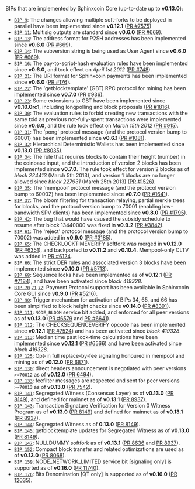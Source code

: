 BIPs that are implemented by Sphinxcoin Core (up-to-date up to **v0.13.0**):

* [`BIP 9`](https://github.com/sphinxcoin/bips/blob/master/bip-0009.mediawiki): The changes allowing multiple soft-forks to be deployed in parallel have been implemented since **v0.12.1**  ([PR #7575](https://github.com/sphinxcoin/sphinxcoin/pull/7575))
* [`BIP 11`](https://github.com/sphinxcoin/bips/blob/master/bip-0011.mediawiki): Multisig outputs are standard since **v0.6.0** ([PR #669](https://github.com/sphinxcoin/sphinxcoin/pull/669)).
* [`BIP 13`](https://github.com/sphinxcoin/bips/blob/master/bip-0013.mediawiki): The address format for P2SH addresses has been implemented since **v0.6.0** ([PR #669](https://github.com/sphinxcoin/sphinxcoin/pull/669)).
* [`BIP 14`](https://github.com/sphinxcoin/bips/blob/master/bip-0014.mediawiki): The subversion string is being used as User Agent since **v0.6.0** ([PR #669](https://github.com/sphinxcoin/sphinxcoin/pull/669)).
* [`BIP 16`](https://github.com/sphinxcoin/bips/blob/master/bip-0016.mediawiki): The pay-to-script-hash evaluation rules have been implemented since **v0.6.0**, and took effect on *April 1st 2012* ([PR #748](https://github.com/sphinxcoin/sphinxcoin/pull/748)).
* [`BIP 21`](https://github.com/sphinxcoin/bips/blob/master/bip-0021.mediawiki): The URI format for Sphinxcoin payments has been implemented since **v0.6.0** ([PR #176](https://github.com/sphinxcoin/sphinxcoin/pull/176)).
* [`BIP 22`](https://github.com/sphinxcoin/bips/blob/master/bip-0022.mediawiki): The 'getblocktemplate' (GBT) RPC protocol for mining has been implemented since **v0.7.0** ([PR #936](https://github.com/sphinxcoin/sphinxcoin/pull/936)).
* [`BIP 23`](https://github.com/sphinxcoin/bips/blob/master/bip-0023.mediawiki): Some extensions to GBT have been implemented since **v0.10.0rc1**, including longpolling and block proposals ([PR #1816](https://github.com/sphinxcoin/sphinxcoin/pull/1816)).
* [`BIP 30`](https://github.com/sphinxcoin/bips/blob/master/bip-0030.mediawiki): The evaluation rules to forbid creating new transactions with the same txid as previous not-fully-spent transactions were implemented since **v0.6.0**, and the rule took effect on *March 15th 2012* ([PR #915](https://github.com/sphinxcoin/sphinxcoin/pull/915)).
* [`BIP 31`](https://github.com/sphinxcoin/bips/blob/master/bip-0031.mediawiki): The 'pong' protocol message (and the protocol version bump to 60001) has been implemented since **v0.6.1** ([PR #1081](https://github.com/sphinxcoin/sphinxcoin/pull/1081)).
* [`BIP 32`](https://github.com/sphinxcoin/bips/blob/master/bip-0032.mediawiki): Hierarchical Deterministic Wallets has been implemented since **v0.13.0** ([PR #8035](https://github.com/sphinxcoin/sphinxcoin/pull/8035)).
* [`BIP 34`](https://github.com/sphinxcoin/bips/blob/master/bip-0034.mediawiki): The rule that requires blocks to contain their height (number) in the coinbase input, and the introduction of version 2 blocks has been implemented since **v0.7.0**. The rule took effect for version 2 blocks as of *block 224413* (March 5th 2013), and version 1 blocks are no longer allowed since *block 227931* (March 25th 2013) ([PR #1526](https://github.com/sphinxcoin/sphinxcoin/pull/1526)).
* [`BIP 35`](https://github.com/sphinxcoin/bips/blob/master/bip-0035.mediawiki): The 'mempool' protocol message (and the protocol version bump to 60002) has been implemented since **v0.7.0** ([PR #1641](https://github.com/sphinxcoin/sphinxcoin/pull/1641)).
* [`BIP 37`](https://github.com/sphinxcoin/bips/blob/master/bip-0037.mediawiki): The bloom filtering for transaction relaying, partial merkle trees for blocks, and the protocol version bump to 70001 (enabling low-bandwidth SPV clients) has been implemented since **v0.8.0** ([PR #1795](https://github.com/sphinxcoin/sphinxcoin/pull/1795)).
* [`BIP 42`](https://github.com/sphinxcoin/bips/blob/master/bip-0042.mediawiki): The bug that would have caused the subsidy schedule to resume after block 13440000 was fixed in **v0.9.2** ([PR #3842](https://github.com/sphinxcoin/sphinxcoin/pull/3842)).
* [`BIP 61`](https://github.com/sphinxcoin/bips/blob/master/bip-0061.mediawiki): The 'reject' protocol message (and the protocol version bump to 70002) was added in **v0.9.0** ([PR #3185](https://github.com/sphinxcoin/sphinxcoin/pull/3185)).
* [`BIP 65`](https://github.com/sphinxcoin/bips/blob/master/bip-0065.mediawiki): The CHECKLOCKTIMEVERIFY softfork was merged in **v0.12.0** ([PR #6351](https://github.com/sphinxcoin/sphinxcoin/pull/6351)), and backported to **v0.11.2** and **v0.10.4**. Mempool-only CLTV was added in [PR #6124](https://github.com/sphinxcoin/sphinxcoin/pull/6124).
* [`BIP 66`](https://github.com/sphinxcoin/bips/blob/master/bip-0066.mediawiki): The strict DER rules and associated version 3 blocks have been implemented since **v0.10.0** ([PR #5713](https://github.com/sphinxcoin/sphinxcoin/pull/5713)).
* [`BIP 68`](https://github.com/sphinxcoin/bips/blob/master/bip-0068.mediawiki): Sequence locks have been implemented as of **v0.12.1**  ([PR #7184](https://github.com/sphinxcoin/sphinxcoin/pull/7184)), and have been activated since *block 419328*.
* [`BIP 70`](https://github.com/sphinxcoin/bips/blob/master/bip-0070.mediawiki) [`71`](https://github.com/sphinxcoin/bips/blob/master/bip-0071.mediawiki) [`72`](https://github.com/sphinxcoin/bips/blob/master/bip-0072.mediawiki): Payment Protocol support has been available in Sphinxcoin Core GUI since **v0.9.0** ([PR #5216](https://github.com/sphinxcoin/sphinxcoin/pull/5216)).
* [`BIP 90`](https://github.com/sphinxcoin/bips/blob/master/bip-0090.mediawiki): Trigger mechanism for activation of BIPs 34, 65, and 66 has been simplified to block height checks since **v0.14.0** ([PR #8391](https://github.com/sphinxcoin/sphinxcoin/pull/8391)).
* [`BIP 111`](https://github.com/sphinxcoin/bips/blob/master/bip-0111.mediawiki): `NODE_BLOOM` service bit added, and enforced for all peer versions as of **v0.13.0** ([PR #6579](https://github.com/sphinxcoin/sphinxcoin/pull/6579) and [PR #6641](https://github.com/sphinxcoin/sphinxcoin/pull/6641)).
* [`BIP 112`](https://github.com/sphinxcoin/bips/blob/master/bip-0112.mediawiki): The CHECKSEQUENCEVERIFY opcode has been implemented since **v0.12.1** ([PR #7524](https://github.com/sphinxcoin/sphinxcoin/pull/7524)) and has been activated since *block 419328*.
* [`BIP 113`](https://github.com/sphinxcoin/bips/blob/master/bip-0113.mediawiki): Median time past lock-time calculations have been implemented since **v0.12.1** ([PR #6566](https://github.com/sphinxcoin/sphinxcoin/pull/6566)) and have been activated since *block 419328*.
* [`BIP 125`](https://github.com/sphinxcoin/bips/blob/master/bip-0125.mediawiki): Opt-in full replace-by-fee signaling honoured in mempool and mining as of **v0.12.0** ([PR 6871](https://github.com/sphinxcoin/sphinxcoin/pull/6871)).
* [`BIP 130`](https://github.com/sphinxcoin/bips/blob/master/bip-0130.mediawiki): direct headers announcement is negotiated with peer versions `>=70012` as of **v0.12.0** ([PR 6494](https://github.com/sphinxcoin/sphinxcoin/pull/6494)).
* [`BIP 133`](https://github.com/sphinxcoin/bips/blob/master/bip-0133.mediawiki): feefilter messages are respected and sent for peer versions `>=70013` as of **v0.13.0** ([PR 7542](https://github.com/sphinxcoin/sphinxcoin/pull/7542)).
* [`BIP 141`](https://github.com/sphinxcoin/bips/blob/master/bip-0141.mediawiki): Segregated Witness (Consensus Layer) as of **v0.13.0** ([PR 8149](https://github.com/sphinxcoin/sphinxcoin/pull/8149)), and defined for mainnet as of **v0.13.1** ([PR 8937](https://github.com/sphinxcoin/sphinxcoin/pull/8937)).
* [`BIP 143`](https://github.com/sphinxcoin/bips/blob/master/bip-0143.mediawiki): Transaction Signature Verification for Version 0 Witness Program as of **v0.13.0** ([PR 8149](https://github.com/sphinxcoin/sphinxcoin/pull/8149)) and defined for mainnet as of **v0.13.1** ([PR 8937](https://github.com/sphinxcoin/sphinxcoin/pull/8937)).
* [`BIP 144`](https://github.com/sphinxcoin/bips/blob/master/bip-0144.mediawiki): Segregated Witness as of **0.13.0** ([PR 8149](https://github.com/sphinxcoin/sphinxcoin/pull/8149)).
* [`BIP 145`](https://github.com/sphinxcoin/bips/blob/master/bip-0145.mediawiki): getblocktemplate updates for Segregated Witness as of **v0.13.0** ([PR 8149](https://github.com/sphinxcoin/sphinxcoin/pull/8149)).
* [`BIP 147`](https://github.com/sphinxcoin/bips/blob/master/bip-0147.mediawiki): NULLDUMMY softfork as of **v0.13.1** ([PR 8636](https://github.com/sphinxcoin/sphinxcoin/pull/8636) and [PR 8937](https://github.com/sphinxcoin/sphinxcoin/pull/8937)).
* [`BIP 152`](https://github.com/sphinxcoin/bips/blob/master/bip-0152.mediawiki): Compact block transfer and related optimizations are used as of **v0.13.0** ([PR 8068](https://github.com/sphinxcoin/sphinxcoin/pull/8068)).
* [`BIP 159`](https://github.com/sphinxcoin/bips/blob/master/bip-0159.mediawiki): NODE_NETWORK_LIMITED service bit [signaling only] is supported as of **v0.16.0** ([PR 11740](https://github.com/sphinxcoin/sphinxcoin/pull/11740)).
* [`BIP 176`](https://github.com/sphinxcoin/bips/blob/master/bip-0176.mediawiki): Bits Denomination [QT only] is supported as of **v0.16.0** ([PR 12035](https://github.com/sphinxcoin/sphinxcoin/pull/12035)).
